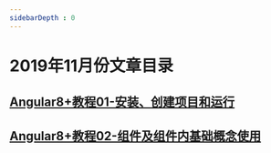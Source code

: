 ```yaml
---
sidebarDepth : 0
---
```



# 2019年11月份文章目录



## [Angular8+教程01-安装、创建项目和运行](Angular8+教程01-安装、创建项目和运行.md)

## [Angular8+教程02-组件及组件内基础概念使用](Angular8+教程02-组件及组件内基础概念使用.md)

